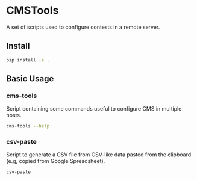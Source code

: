 # CMSTools

A set of scripts used to configure contests in a remote server.

## Install

```bash
pip install -e .
```

## Basic Usage

### cms-tools

Script containing some commands useful to configure CMS in multiple hosts.

```bash
cms-tools --help
```

### csv-paste

Script to generate a CSV file from CSV-like data pasted from the clipboard (e.g, copied from Google Spreadsheet).

```bash
csv-paste
```
